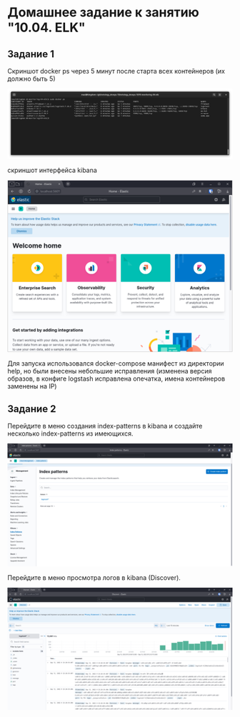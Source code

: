 # Домашнее задание к занятию "10.04. ELK"

## Задание 1

Cкриншот docker ps через 5 минут после старта всех контейнеров (их должно быть 5)

![](img/1.png)

скриншот интерфейса kibana

![](img/1.1.png)

Для запуска использовался docker-compose манифест из директории help, но были внесены небольшие исправления (изменена версия образов, в конфиге logstash исправлена опечатка, имена контейнеров заменены на IP)


## Задание 2

Перейдите в меню создания index-patterns в kibana и создайте несколько index-patterns из имеющихся.

![](img/2.png)

Перейдите в меню просмотра логов в kibana (Discover).

![](img/3.png)